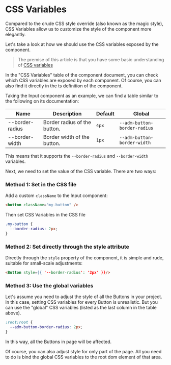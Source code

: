 # CSS Variables

Compared to the crude CSS style override (also known as the magic style), CSS Variables allow us to customize the style of the component more elegantly.

Let's take a look at how we should use the CSS variables exposed by the component.

> The premise of this article is that you have some basic understanding of [CSS variables](https://developer.mozilla.org/zh-CN/docs/Web/CSS/Using_CSS_custom_properties)

In the "CSS Variables" table of the component document, you can check which CSS variables are exposed by each component. Of course, you can also find it directly in the ts definition of the component.

Taking the Input component as an example, we can find a table similar to the following on its documentation:

| Name            | Description                  | Default | Global                       |
| --------------- | ---------------------------- | ------- | ---------------------------- |
| --border-radius | Border radius of the button. | `4px`   | `--adm-button-border-radius` |
| --border-width  | Border width of the button.  | `1px`   | `--adm-button-border-width`  |

This means that it supports the `--border-radius` and `--border-width` variables.

Next, we need to set the value of the CSS variable. There are two ways:

### Method 1: Set in the CSS file

Add a custom `className` to the Input component:

```html
<button className="my-button" />
```

Then set CSS Variables in the CSS file

```css
.my-button {
  --border-radius: 2px;
}
```

### Method 2: Set directly through the style attribute

Directly through the `style` property of the component, it is simple and rude, suitable for small-scale adjustments:

```html
<Button style={{ '--border-radius': '2px' }}/>
```

### Method 3: Use the global variables

Let's assume you need to adjust the style of all the Buttons in your project. In this case, setting CSS variables for every Button is unrealistic. But you can use the "global" CSS variables (listed as the last column in the table above).

```css
:root:root {
  --adm-button-border-radius: 2px;
}
```

In this way, all the Buttons in page will be affected.

Of course, you can also adjust style for only part of the page. All you need to do is bind the global CSS variables to the root dom element of that area.
